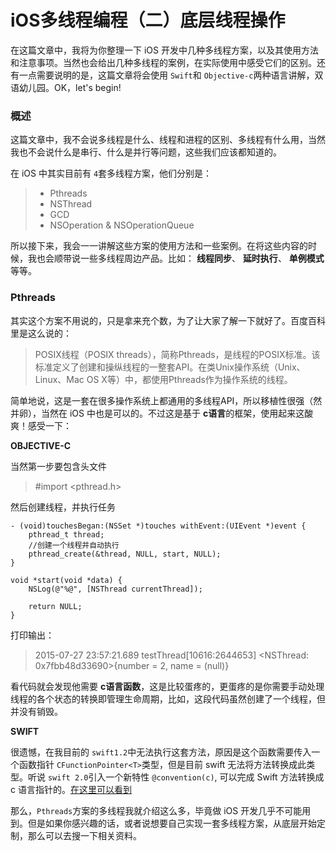 # iOS多线程编程（二）底层线程操作

在这篇文章中，我将为你整理一下 iOS 开发中几种多线程方案，以及其使用方法和注意事项。当然也会给出几种多线程的案例，在实际使用中感受它们的区别。还有一点需要说明的是，这篇文章将会使用 `Swift`和 `Objective-c`两种语言讲解，双语幼儿园。OK，let's begin!

### 概述

这篇文章中，我不会说多线程是什么、线程和进程的区别、多线程有什么用，当然我也不会说什么是串行、什么是并行等问题，这些我们应该都知道的。

在 iOS 中其实目前有 `4`套多线程方案，他们分别是：

> * Pthreads
> * NSThread
> * GCD
> * NSOperation & NSOperationQueue

所以接下来，我会一一讲解这些方案的使用方法和一些案例。在将这些内容的时候，我也会顺带说一些多线程周边产品。比如： **线程同步**、 **延时执行**、 **单例模式**等等。

### Pthreads

其实这个方案不用说的，只是拿来充个数，为了让大家了解一下就好了。百度百科里是这么说的：

> POSIX线程（POSIX threads），简称Pthreads，是线程的POSIX标准。该标准定义了创建和操纵线程的一整套API。在类Unix操作系统（Unix、Linux、Mac OS X等）中，都使用Pthreads作为操作系统的线程。

简单地说，这是一套在很多操作系统上都通用的多线程API，所以移植性很强（然并卵），当然在 iOS 中也是可以的。不过这是基于 **c语言**的框架，使用起来这酸爽！感受一下：

**OBJECTIVE-C**

当然第一步要包含头文件

> \#import &lt;pthread.h&gt;

然后创建线程，并执行任务

```text
- (void)touchesBegan:(NSSet *)touches withEvent:(UIEvent *)event {
    pthread_t thread;
    //创建一个线程并自动执行
    pthread_create(&thread, NULL, start, NULL);
}

void *start(void *data) {
    NSLog(@"%@", [NSThread currentThread]);

    return NULL;
}
```

打印输出：

> 2015-07-27 23:57:21.689 testThread\[10616:2644653\] &lt;NSThread: 0x7fbb48d33690&gt;{number = 2, name = \(null\)}

看代码就会发现他需要 **c语言函数**，这是比较蛋疼的，更蛋疼的是你需要手动处理线程的各个状态的转换即管理生命周期，比如，这段代码虽然创建了一个线程，但并没有销毁。

**SWIFT**

很遗憾，在我目前的 `swift1.2`中无法执行这套方法，原因是这个函数需要传入一个函数指针 `CFunctionPointer<T>`类型，但是目前 swift 无法将方法转换成此类型。听说 `swift 2.0`引入一个新特性 `@convention(c)`, 可以完成 Swift 方法转换成 c 语言指针的。[在这里可以看到](https://link.jianshu.com/?t=http://stackoverflow.com/questions/25514176/using-swift-cfunctionpointer-to-pass-a-callback-to-coremidi-api)

那么，`Pthreads`方案的多线程我就介绍这么多，毕竟做 iOS 开发几乎不可能用到。但是如果你感兴趣的话，或者说想要自己实现一套多线程方案，从底层开始定制，那么可以去搜一下相关资料。  
  


